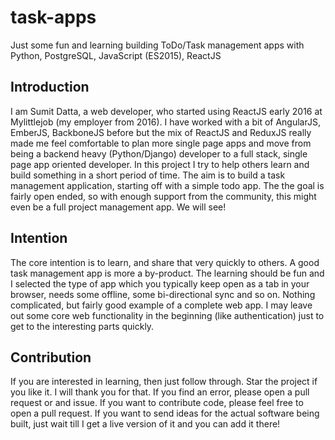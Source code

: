 # task-apps
Just some fun and learning building ToDo/Task management apps with Python, PostgreSQL, JavaScript (ES2015), ReactJS

## Introduction
I am Sumit Datta, a web developer, who started using ReactJS early 2016 at Mylittlejob (my employer from 2016). I have worked with a bit of AngularJS, EmberJS, BackboneJS before but the mix of ReactJS and ReduxJS really made me feel comfortable to plan more single page apps and move from being a backend heavy (Python/Django) developer to a full stack, single page app oriented developer. In this project I try to help others learn and build something in a short period of time. The aim is to build a task management application, starting off with a simple todo app. The the goal is fairly open ended, so with enough support from the community, this might even be a full project management app. We will see!

## Intention
The core intention is to learn, and share that very quickly to others. A good task management app is more a by-product. The learning should be fun and I selected the type of app which you typically keep open as a tab in your browser, needs some offline, some bi-directional sync and so on. Nothing complicated, but fairly good example of a complete web app. I may leave out some core web functionality in the beginning (like authentication) just to get to the interesting parts quickly.

## Contribution
If you are interested in learning, then just follow through. Star the project if you like it. I will thank you for that. If you find an error, please open a pull request or and issue. If you want to contribute code, please feel free to open a pull request. If you want to send ideas for the actual software being built, just wait till I get a live version of it and you can add it there!
